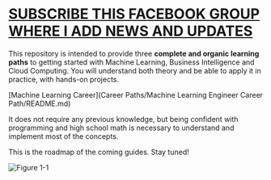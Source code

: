 # [SUBSCRIBE THIS FACEBOOK GROUP WHERE I ADD NEWS AND UPDATES](https://www.facebook.com/groups/mathfordatascience/)

This repository is intended to provide three **complete and organic learning paths** to getting started with Machine Learning, Business Intelligence and Cloud Computing.
You will understand both theory and be able to apply it in practice, with hands-on projects.

[Machine Learning Career](Career Paths/Machine Learning Engineer Career Path/README.md)  

It does not require any previous knowledge, but being confident with programming and high school math is necessary to understand and implement most of the concepts.

This is the roadmap of the coming guides. Stay tuned!

![Figure 1-1](https://raw.github.com/clone95/Machine-Learning-Study-Path-March-2019/master/RoadMap.PNG "1") 
